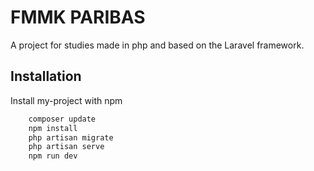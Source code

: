 
# FMMK PARIBAS

A project for studies made in php and based on the Laravel framework.


## Installation

Install my-project with npm

```bash
    composer update
    npm install
    php artisan migrate
    php artisan serve 
    npm run dev
```
    